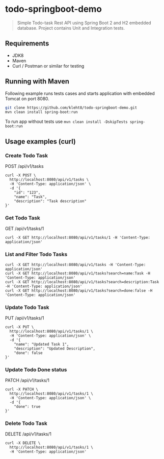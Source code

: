 # todo-springboot-demo

> Simple Todo-task Rest API using Spring Boot 2 and H2 embedded database. Project contains Unit and Integration tests.
## Requirements
* JDK8
* Maven
* Curl / Postman or similar for testing

## Running with Maven
Following example runs tests cases and starts application with embedded Tomcat on port 8080.
```sh
git clone https://github.com/kleht8/todo-springboot-demo.git
mvn clean install spring-boot:run
```
To run app without tests use
```mvn clean install -DskipTests spring-boot:run```


## Usage examples (curl)

### Create Todo Task
POST /api/v1/tasks
```
curl -X POST \
  http://localhost:8080/api/v1/tasks \
  -H 'Content-Type: application/json' \
  -d '{
	"id": "123",
	"name": "Task",
	"description": "Task description"
}'
```

### Get Todo Task
GET /api/v1/tasks/1
```
curl -X GET http://localhost:8080/api/v1/tasks/1 -H 'Content-Type: application/json'
```

### List and Filter Todo Tasks
```
curl -X GET http://localhost:8080/api/v1/tasks -H 'Content-Type: application/json'
curl -X GET http://localhost:8080/api/v1/tasks?search=name:Task -H 'Content-Type: application/json'
curl -X GET http://localhost:8080/api/v1/tasks?search=description:Task -H 'Content-Type: application/json'
curl -X GET http://localhost:8080/api/v1/tasks?search=done:false -H 'Content-Type: application/json'
```


### Update Todo Task
PUT /api/v1/tasks/1
```
curl -X PUT \
  http://localhost:8080/api/v1/tasks/1 \
  -H 'Content-Type: application/json' \
  -d '{
	"name": "Updated Task 1",
	"description": "Updated Description",
	"done": false
}'
```

### Update Todo Done status
PATCH /api/v1/tasks/1
```
curl -X PATCH \
  http://localhost:8080/api/v1/tasks/1 \
  -H 'Content-Type: application/json' \
  -d '{
	"done": true
}'
```

### Delete Todo Task
DELETE /api/v1/tasks/1
```
curl -X DELETE \
  http://localhost:8080/api/v1/tasks/1 \
  -H 'Content-Type: application/json'
```

